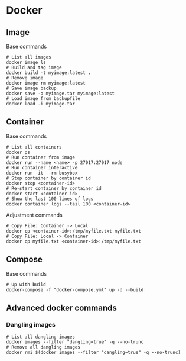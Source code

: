 # Docker

## Image
Base commands
```shell
# List all images
docker image ls
# Build and tag image
docker build -t myimage:latest .
# Remove image
docker image rm myimage:latest
# Save image backup
docker save -o myimage.tar myimage:latest
# Load image from backupfile
docker load -i myimage.tar
```

## Container
Base commands
```shell
# List all containers
docker ps
# Run container from image
docker run --name <name> -p 27017:27017 node
# Run container interactive
docker run -it --rm busybox
# Stop container by container id
docker stop <container-id>
# Re-start container by container id
docker start <container-id>
# Show the last 100 lines of logs
docker container logs --tail 100 <container-id>
```
Adjustment commands
```shell
# Copy File: Container -> Local
docker cp <container-id>:/tmp/myfile.txt myfile.txt 
# Copy File: Local -> Container
docker cp myfile.txt <container-id>:/tmp/myfile.txt 
```

## Compose
Base commands
```shell
# Up with build
docker-compose -f "docker-compose.yml" up -d --build
```

## Advanced docker commands

### Dangling images
```shell
# List all dangling images
docker images --filter "dangling=true" -q --no-trunc
# Remove all dangling images
docker rmi $(docker images --filter "dangling=true" -q --no-trunc)
```
